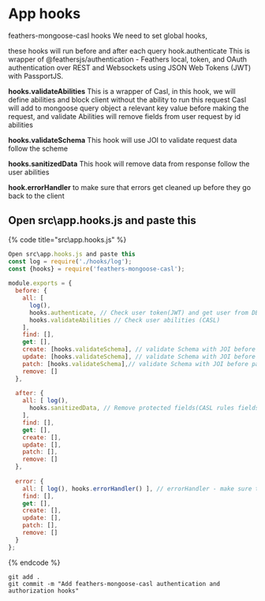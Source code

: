 # App hooks

feathers-mongoose-casl hooks We need to set global hooks,

these hooks will run before and after each query hook.authenticate This is wrapper of @feathersjs/authentication - Feathers local, token, and OAuth authentication over REST and Websockets using JSON Web Tokens \(JWT\) with PassportJS.

**hooks.validateAbilities** This is a wrapper of Casl, in this hook, we will define abilities and block client without the ability to run this request Casl will add to mongoose query object a relevant key value before making the request, and validate Abilities will remove fields from user request by id abilities

**hooks.validateSchema** This hook will use JOI to validate request data follow the scheme

**hooks.sanitizedData** This hook will remove data from response follow the user abilities

**hook.errorHandler** to make sure that errors get cleaned up before they go back to the client

## Open src\app.hooks.js and paste this

{% code title="src\\app.hooks.js" %}
```javascript
Open src\app.hooks.js and paste this
const log = require('./hooks/log');
const {hooks} = require('feathers-mongoose-casl');
​
module.exports = {
  before: {
    all: [
      log(),
      hooks.authenticate, // Check user token(JWT) and get user from DB, user will be found at hook.params.user 
      hooks.validateAbilities // Check user abilities (CASL) 
    ],
    find: [],
    get: [],
    create: [hooks.validateSchema], // validate Schema with JOI before create
    update: [hooks.validateSchema], // validate Schema with JOI before update
    patch: [hooks.validateSchema],// validate Schema with JOI before patch
    remove: []
  },
​
  after: {
    all: [ log(),
      hooks.sanitizedData, // Remove protected fields(CASL rules fields) from response
    ],
    find: [],
    get: [],
    create: [],
    update: [],
    patch: [],
    remove: []
  },
​
  error: {
    all: [ log(), hooks.errorHandler() ], // errorHandler - make sure that errors get cleaned up before they go back to the client
    find: [],
    get: [],
    create: [],
    update: [],
    patch: [],
    remove: []
  }
};
```
{% endcode %}

```text
git add .
git commit -m "Add feathers-mongoose-casl authentication and authorization hooks"
```


